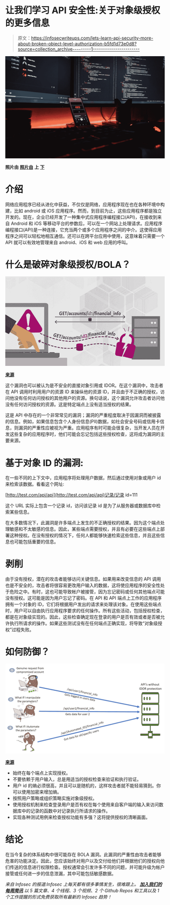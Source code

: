 # 让我们学习 API 安全性:关于对象级授权的更多信息

> 原文：<https://infosecwriteups.com/lets-learn-api-security-more-about-broken-object-level-authorization-b5fd1d73e0d8?source=collection_archive---------1----------------------->

![](img/3423c24e76382b92564ebfd52c0c78ec.png)

**照片由** [**照片由**](https://unsplash.com/@ffstop?utm_source=unsplash&utm_medium=referral&utm_content=creditCopyText) **上** [**下**](https://unsplash.com/s/photos/software-engineer?utm_source=unsplash&utm_medium=referral&utm_content=creditCopyText)

# 介绍

网络应用程序已经从进化中获益，不仅仅是网络，应用程序现在也在各种环境中构建，比如 android 或 iOS 应用程序。然而，到目前为止，这些应用程序都是独立开发的。现在，企业已经开发了一种集中式应用程序编程接口(API)，在接收到来自 Android 和 iOS 等移动平台的参数后，可以在一个网站上处理请求。应用程序编程接口(API)是一种连接，它充当两个或多个应用程序之间的中介。这使得应用程序之间可以轻松地相互通信。还可以在跨平台应用中使用，这意味着只需要一个 API 就可以有效地管理来自 android、iOS 和 web 应用的呼叫。

# 什么是破碎对象级授权/BOLA？

![](img/76d881a91efe0951cc6da6cf2f6b1791.png)

[**来源**](https://apisecurity.io/encyclopedia/content/owasp/api1-broken-object-level-authorization.htm)

这个漏洞也可以被认为是不安全的直接对象引用或 IDOR。在这个漏洞中，攻击者在 API 调用时利用用户的资源 ID 来操纵他的资源 ID，并且由于不正确的授权，访问他没有任何访问授权的其他用户的资源。换句话说，这个漏洞允许攻击者访问他没有任何访问授权的资源。这是特定端点上没有适当授权的结果。

这是 API 中存在的一个非常常见的漏洞；漏洞的严重程度取决于因漏洞而被披露的信息。例如，如果信息包含个人身份信息(PII)数据，如社会安全号码或信用卡信息，则漏洞的严重性应被视为严重。应用程序有时可能会很复杂，当开发人员在开发这些复杂的应用程序时，他们可能会忘记包括这些授权检查，这将成为漏洞的主要来源。

# 基于对象 ID 的漏洞:

在一些不同的上下文中，应用程序将处理用户数据，然后通过使用对象或用户 id 来检索该数据。看看这个网址:

[http://test.com/api/api](http://test.com/api/api)记录/记录 id=111

这个 URL 实际上包含一个记录 id，访问该记录 id 是为了从服务器或数据库中检索某些信息。

在大多数情况下，此漏洞是许多端点上发生的不正确授权的结果。因为这个端点处理敏感和不太敏感的信息。因此，某些端点需要授权，并且有必要在这些端点上部署这种授权。在没有授权的情况下，任何人都能够快速检索这些信息，并且这些信息也可能包括重要的信息。

# 剥削

由于没有授权，潜在的攻击者能够访问关键信息。如果用来改变信息的 API 调用也是不安全的，攻击者将很容易更改用户输入的数据，这将使应用程序的安全性处于危险之中。有时，这也可能导致帐户被接管，因为忘记密码或任何其他端点可能没有授权。这可能是因为用户忘记了密码。在 API 和 API 端点上工作的应用程序拥有一个对象的 ID，它们将根据用户发出的请求来处理该对象。在使用这些端点时，用户可以自由执行应用程序要求的任何操作。所有这些活动，包括授权检查，都是在对象级实现的。因此，这些检查确定现在登录的用户是否有效或者是否被允许执行所请求的操作。如果这些测试没有在任何端点正确实现，将导致“对象级授权”过程失败。

# 如何防御？

![](img/7ad67738b1e708d854982cf5c32ccb09.png)

[**来源**](https://dzone.com/articles/api12019-broken-object-level-authorization)

*   始终在每个端点上实现授权。
*   不要依赖于用户输入，总是用适当的授权检查来验证和执行验证。
*   用户 id 的熵必须很高，并且可以是随机的，这样攻击者就不能轻易猜到。你可以使用加密来增加熵。
*   按照用户策略或组织策略实施对象级授权。
*   使用授权机制来检查登录用户是否有权在每个使用来自客户端的输入来访问数据库中的记录的函数中对记录执行所请求的操作。
*   实现各种测试用例来检查授权功能有多强？这将提供授权的清晰画面。

# **结论**

在当今复杂的体系结构中很可能存在 BOLA 漏洞。此漏洞的严重性由攻击者能够危害的功能决定。因此，您应该始终对用户以及交付给他们并根据他们的授权向他们传送的信息进行权限检查。授权通常会引发许多不同的问题，并可能升级为帐户接管或任何进一步的信息泄漏，其中可能包括敏感数据。

*来自 Infosec 的报道:Infosec 上每天都有很多事情发生，很难跟上。* [***加入我们的每周简讯***](https://weekly.infosecwriteups.com/) *以 5 篇文章、4 个线程、3 个视频、2 个 Github Repos 和工具以及 1 个工作提醒的形式免费获取所有最新的 Infosec 趋势！*